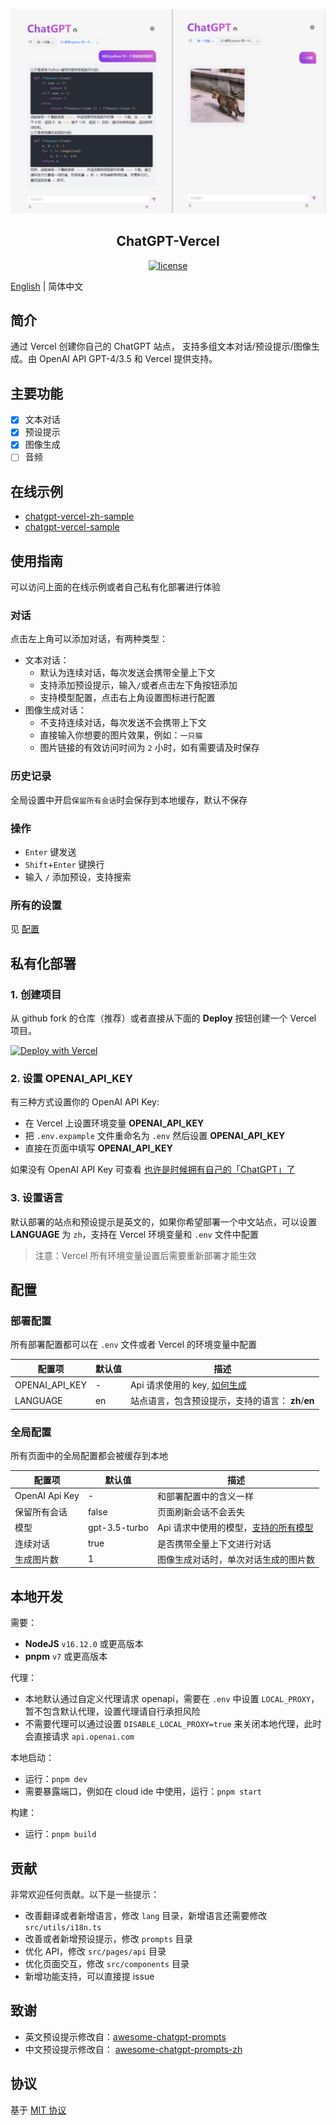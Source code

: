 ![](./assets/preview_zh.png)

<h2 align="center">ChatGPT-Vercel</h2>

<p align="center">
  <a href="https://github.com/GPTGenius/chatgpt-vercel/blob/main/LICENSE">
    <img alt="license" src="https://img.shields.io/github/license/GPTGenius/chatgpt-vercel">
  </a>
</p>

[English](./README.md) | 简体中文

## 简介
通过 Vercel 创建你自己的 ChatGPT 站点， 支持多组文本对话/预设提示/图像生成。由 OpenAI API GPT-4/3.5 和 Vercel 提供支持。


## 主要功能
- [x] 文本对话
- [x] 预设提示
- [x] 图像生成
- [ ] 音频

## 在线示例
- [chatgpt-vercel-zh-sample](https://chatgpt-vercel-zh-sample.vercel.app/)
- [chatgpt-vercel-sample](https://chatgpt-vercel-sample.vercel.app/)

## 使用指南
可以访问上面的在线示例或者自己私有化部署进行体验

### 对话
点击左上角可以添加对话，有两种类型：
- 文本对话：
  - 默认为连续对话，每次发送会携带全量上下文
  - 支持添加预设提示，输入`/`或者点击左下角按钮添加
  - 支持模型配置，点击右上角设置图标进行配置
- 图像生成对话：
  - 不支持连续对话，每次发送不会携带上下文
  - 直接输入你想要的图片效果，例如：`一只猫`
  - 图片链接的有效访问时间为 `2` 小时，如有需要请及时保存

### 历史记录
全局设置中开启`保留所有会话`时会保存到本地缓存，默认不保存

### 操作
- `Enter` 键发送
- `Shift`+`Enter` 键换行
- 输入 `/` 添加预设，支持搜索

### 所有的设置
见 [配置](#配置)

## 私有化部署

### 1. 创建项目
从 github fork 的仓库（推荐）或者直接从下面的 **Deploy** 按钮创建一个 Vercel 项目。

[![Deploy with Vercel](https://vercel.com/button)](https://vercel.com/new/clone?repository-url=https://github.com/GPTGenius/chatgpt-vercel&env=OPENAI_API_KEY&env=LANGUAGE)

### 2. 设置 OPENAI_API_KEY
有三种方式设置你的 OpenAI API Key:
- 在 Vercel 上设置环境变量 **OPENAI_API_KEY**
- 把 `.env.expample` 文件重命名为 `.env` 然后设置 **OPENAI_API_KEY**
- 直接在页面中填写 **OPENAI_API_KEY** 

如果没有 OpenAI API Key 可查看 [也许是时候拥有自己的「ChatGPT」了](https://juejin.cn/post/7210274432332939322)

### 3. 设置语言
默认部署的站点和预设提示是英文的，如果你希望部署一个中文站点，可以设置 **LANGUAGE** 为 `zh`，支持在 Vercel 环境变量和 `.env` 文件中配置

> 注意：Vercel 所有环境变量设置后需要重新部署才能生效

## 配置
### 部署配置
所有部署配置都可以在 `.env` 文件或者 Vercel 的环境变量中配置

| 配置项          | 默认值        | 描述                                                                                  | 
| -------------- | ------------- | ------------------------------------------------------------------------------------ |
| OPENAI_API_KEY | -             | Api 请求使用的 key, [如何生成](https://platform.openai.com/account/api-keys) |
| LANGUAGE       | en            | 站点语言，包含预设提示，支持的语言： **zh**/**en**              |


### 全局配置
所有页面中的全局配置都会被缓存到本地

| 配置项           | 默认值        | 描述                                                                                                      |
| --------------- | ------------- | --------------------------------------------------------------------------------------------------------- |
| OpenAI Api Key  | -             | 和部署配置中的含义一样                                                                                      |
| 保留所有会话     | false         | 页面刷新会话不会丢失                                                                                        |
| 模型            | gpt-3.5-turbo | Api 请求中使用的模型，[支持的所有模型](https://platform.openai.com/docs/models/model-endpoint-compatibility) |
| 连续对话         | true          | 是否携带全量上下文进行对话                                                                                  |
| 生成图片数       | 1             | 图像生成对话时，单次对话生成的图片数                                                                         |

## 本地开发
需要：
- **NodeJS** `v16.12.0` 或更高版本
- **pnpm** `v7` 或更高版本

代理：
- 本地默认通过自定义代理请求 openapi，需要在 `.env` 中设置 `LOCAL_PROXY`，暂不包含默认代理，设置代理请自行承担风险
- 不需要代理可以通过设置 `DISABLE_LOCAL_PROXY=true` 来关闭本地代理，此时会直接请求 `api.openai.com`

本地启动：
- 运行：`pnpm dev`
- 需要暴露端口，例如在 cloud ide 中使用，运行：`pnpm start`

构建：
- 运行：`pnpm build`

## 贡献
非常欢迎任何贡献。以下是一些提示：
- 改善翻译或者新增语言，修改 `lang` 目录，新增语言还需要修改 `src/utils/i18n.ts`
- 改善或者新增预设提示，修改 `prompts` 目录
- 优化 API，修改 `src/pages/api` 目录
- 优化页面交互，修改 `src/components` 目录
- 新增功能支持，可以直接提 issue

## 致谢
- 英文预设提示修改自：[awesome-chatgpt-prompts](https://github.com/f/awesome-chatgpt-prompts)
- 中文预设提示修改自： [awesome-chatgpt-prompts-zh](https://github.com/PlexPt/awesome-chatgpt-prompts-zh)

## 协议
基于 [MIT 协议](./LICENSE)
